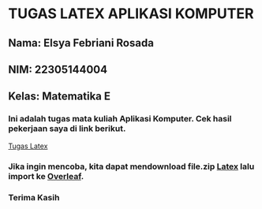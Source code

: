 # TUGAS LATEX APLIKASI KOMPUTER
## Nama: Elsya Febriani Rosada
## NIM: 22305144004
## Kelas: Matematika E
### Ini adalah tugas mata kuliah Aplikasi Komputer. Cek hasil pekerjaan saya di link berikut. 
[Tugas Latex](https://github.com/Elsyafr/tugaslatex/files/13520680/Aplikom_Tugas.Latex.pdf)
### Jika ingin mencoba, kita dapat mendownload file.zip [Latex](https://github.com/Elsyafr/tugaslatex/files/13520758/Latex.zip) lalu import ke [Overleaf](https://www.overleaf.com/project).

### Terima Kasih
